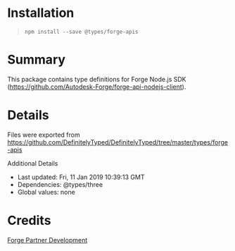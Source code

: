 # Installation
> `npm install --save @types/forge-apis`

# Summary
This package contains type definitions for Forge Node.js SDK (https://github.com/Autodesk-Forge/forge-api-nodejs-client).

# Details
Files were exported from https://github.com/DefinitelyTyped/DefinitelyTyped/tree/master/types/forge-apis

Additional Details
 * Last updated: Fri, 11 Jan 2019 10:39:13 GMT
 * Dependencies: @types/three
 * Global values: none

# Credits
<a href="mailto:forge.help@autodesk.com">Forge Partner Development</a>
